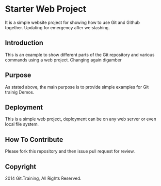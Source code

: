 # Starter Web Project

It is a simple website project for showing how to use Git and Github together. Updating for emergency after we stashing.
## Introduction

This is an example to show different parts of the Git repository and various commands using a web project. Changing again digamber

## Purpose

As stated above, the main purpose is to provide simple examples for Git trainig Demos.

## Deployment

This is a simple web project, deployment can be on any web server or even local file system.

## How To Contribute

Please fork this repository and then issue pull request for review.

## Copyright

2014 Git.Training, All Rights Reserved.
